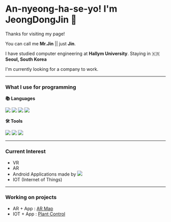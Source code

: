 # An-nyeong-ha-se-yo! I'm JeongDongJin 👋

Thanks for visiting my page!

You can call me **Mr.Jin** || just **Jin**.

I have studied computer engineering at **Hallym University**. Staying in 🇰🇷 **Seoul, South Korea**

I'm currently looking for a company to work.

---

### What I use for programming

 **📚 Languages**
  <div>
  <img src="http://is.am/58qw"/>
  <img src = "https://img.shields.io/badge/C-A8B9CC?style=for-the-badge&logo=c&logoColor=white"/>
  <img src = "https://img.shields.io/badge/C Sharp-239120?style=for-the-badge&logo=Csharp&logoColor=white"/>
  <img src = "https://img.shields.io/badge/Python-3776AB?style=for-the-badge&logo=Python&logoColor=white"/>
  </div>
  
 **🛠 Tools**
<div>
  <img src = "https://img.shields.io/badge/Unity-black?style=for-the-badge&logo=unity"/>
  <img src = "https://img.shields.io/badge/Android Studio-3DBD84?style=for-the-badge&logo=android&logoColor=ffffff"/>
  <img src = "https://img.shields.io/badge/Arduino-00979D?style=for-the-badge&logo=Arduino&logoColor=ffffff"/>
</div>

___

### Current Interest
  - VR
  - AR
  - Android Applications made by <img src = "https://img.shields.io/badge/Kotlin-7F52FF?style=flat-square&logo=kotlin&logoColor=ffffff"/>
  - IOT (Internet of Things)
---
### Working on projects
  - AR + App : [AR Map](https://github.com/Jin1751/ARmap)
  - IOT + App : [Plant Control](https://github.com/Jin1751/PlantControlKotlin)
<!--
**Jin1751/Jin1751** is a ✨ _special_ ✨ repository because its `README.md` (this file) appears on your GitHub profile.

Here are some ideas to get you started:

- 🔭 I’m currently working on ...
- 🌱 I’m currently learning ...
- 👯 I’m looking to collaborate on ...
- 🤔 I’m looking for help with ...
- 💬 Ask me about ...
- 📫 How to reach me: ...
- 😄 Pronouns: ...
- ⚡ Fun fact: ...
-->
